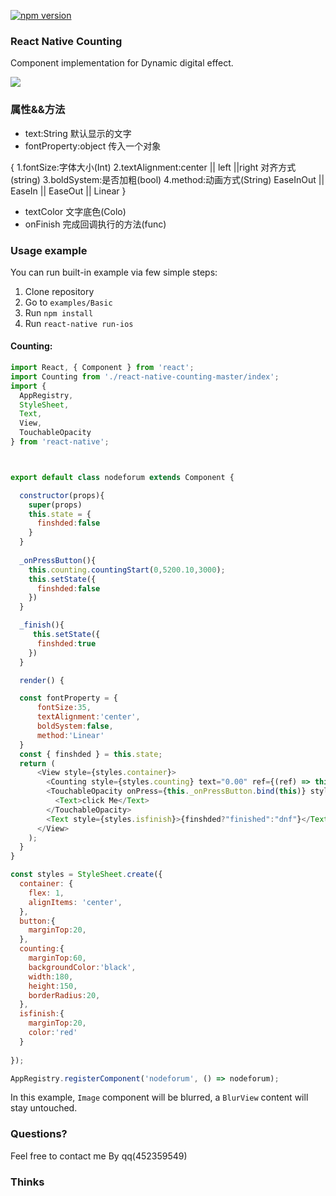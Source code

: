 [![npm version](https://badge.fury.io/js/react-native-blur.svg)](https://badge.fury.io/js/react-native-blur)

### React Native Counting
Component implementation for Dynamic digital effect.<br>


<img src='http://image18-c.poco.cn/mypoco/myphoto/20170303/17/18509322420170303172443095.gif?311x565_110' />


### 属性&&方法
* text:String 默认显示的文字
* fontProperty:object  传入一个对象</br>

 {
     1.fontSize:字体大小(Int)
     2.textAlignment:center || left ||right  对齐方式(string)
     3.boldSystem:是否加粗(bool)
     4.method:动画方式(String) EaseInOut || EaseIn || EaseOut || Linear
}
* textColor 文字底色(Colo)
* onFinish 完成回调执行的方法(func)


### Usage example
You can run built-in example via few simple steps:
1. Clone repository
2. Go to `examples/Basic`
3. Run `npm install `
4. Run `react-native run-ios `

#### Counting:

```javascript
import React, { Component } from 'react';
import Counting from './react-native-counting-master/index';
import {
  AppRegistry,
  StyleSheet,
  Text,
  View,
  TouchableOpacity
} from 'react-native';



export default class nodeforum extends Component {

  constructor(props){
    super(props)
    this.state = {
      finshded:false
    }
  }
  
  _onPressButton(){
    this.counting.countingStart(0,5200.10,3000);
    this.setState({
      finshded:false
    })
  }

  _finish(){
     this.setState({
      finshded:true
    })
  }

  render() {

  const fontProperty = {
      fontSize:35,
      textAlignment:'center',
      boldSystem:false,
      method:'Linear'
  }
  const { finshded } = this.state;
  return (
      <View style={styles.container}>
        <Counting style={styles.counting} text="0.00" ref={(ref) => this.counting = ref} fontProperty={fontProperty} textColor="white" onFinish={this._finish.bind(this)}/>
        <TouchableOpacity onPress={this._onPressButton.bind(this)} style={styles.button}>
          <Text>click Me</Text>
        </TouchableOpacity>
        <Text style={styles.isfinish}>{finshded?"finished":"dnf"}</Text>
      </View>
    );
  }
}

const styles = StyleSheet.create({
  container: {
    flex: 1,
    alignItems: 'center',
  },
  button:{
    marginTop:20,
  },
  counting:{
    marginTop:60,
    backgroundColor:'black',
    width:180,
    height:150,
    borderRadius:20,
  },
  isfinish:{
    marginTop:20,
    color:'red'
  }
  
});

AppRegistry.registerComponent('nodeforum', () => nodeforum);
```

In this example, `Image` component will be blurred, a `BlurView` content will stay untouched.


### Questions?
Feel free to contact me By qq(452359549)

### Thinks



